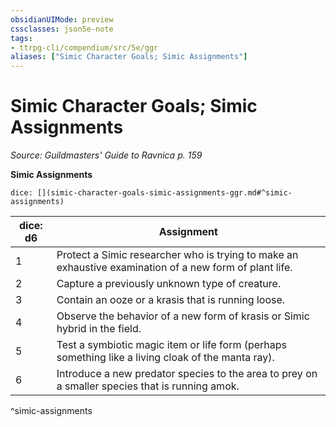 ```yaml
---
obsidianUIMode: preview
cssclasses: json5e-note
tags:
- ttrpg-cli/compendium/src/5e/ggr
aliases: ["Simic Character Goals; Simic Assignments"]
---
```

# Simic Character Goals; Simic Assignments
*Source: Guildmasters' Guide to Ravnica p. 159* 

**Simic Assignments**

`dice: [](simic-character-goals-simic-assignments-ggr.md#^simic-assignments)`

| dice: d6 | Assignment |
|----------|------------|
| 1 | Protect a Simic researcher who is trying to make an exhaustive examination of a new form of plant life. |
| 2 | Capture a previously unknown type of creature. |
| 3 | Contain an ooze or a krasis that is running loose. |
| 4 | Observe the behavior of a new form of krasis or Simic hybrid in the field. |
| 5 | Test a symbiotic magic item or life form (perhaps something like a living cloak of the manta ray). |
| 6 | Introduce a new predator species to the area to prey on a smaller species that is running amok. |
^simic-assignments